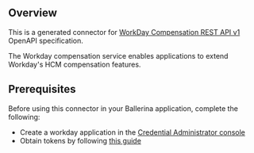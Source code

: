 ## Overview
This is a generated connector for [WorkDay Compensation REST API v1](https://community.workday.com/sites/default/files/file-hosting/restapi/index.html) OpenAPI specification.

The Workday compensation service enables applications to extend Workday's HCM compensation features.

## Prerequisites

Before using this connector in your Ballerina application, complete the following:

* Create a workday application in the [Credential Administrator console](https://credentials.workday.com/docs/cred-admin)
* Obtain tokens by following [this guide](https://credentials.workday.com/docs/getting-started/)